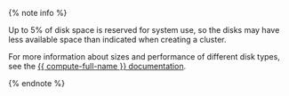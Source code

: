 {% note info %}

Up to 5% of disk space is reserved for system use, so the disks may have less available space than indicated when creating a cluster.


For more information about sizes and performance of different disk types, see the [{{ compute-full-name }} documentation](../../compute/concepts/limits.md#compute-limits-disks).


{% endnote %}
